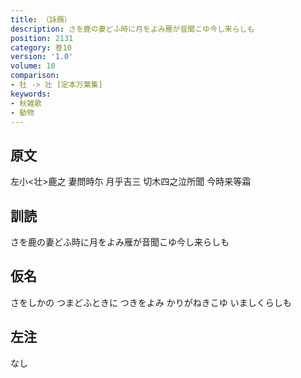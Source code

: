 ```yaml
---
title: （詠鴈）
description: さを鹿の妻どふ時に月をよみ雁が音聞こゆ今し来らしも
position: 2131
category: 巻10
version: '1.0'
volume: 10
comparison:
- 牡 -> 壮 [定本万葉集]
keywords:
- 秋雑歌
- 動物
---
```


## 原文

左小<壮>鹿之 妻問時尓 月乎吉三 切木四之泣所聞 今時来等霜

## 訓読

さを鹿の妻どふ時に月をよみ雁が音聞こゆ今し来らしも

## 仮名

さをしかの つまどふときに つきをよみ かりがねきこゆ いましくらしも

## 左注

なし
